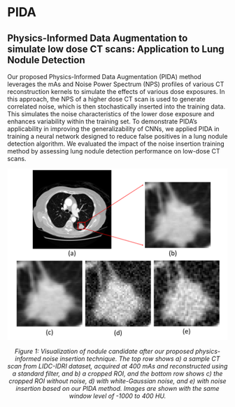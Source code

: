 # PIDA 
## Physics-Informed Data Augmentation to simulate low dose CT scans: Application to Lung Nodule Detection
Our proposed Physics-Informed Data Augmentation (PIDA) method leverages the mAs and Noise Power Spectrum (NPS) profiles of various CT reconstruction
kernels to simulate the effects of various dose exposures. In this approach, the NPS
of a higher dose CT scan is used to generate correlated noise, which is then stochastically inserted into the training data. This simulates the noise characteristics of the
lower dose exposure and enhances variability within the training set. To demonstrate
PIDA’s applicability in improving the generalizability of CNNs, we applied PIDA in
training a neural network designed to reduce false positives in a lung nodule detection
algorithm. We evaluated the impact of the noise insertion training method by assessing
lung nodule detection performance on low-dose CT scans.

<p align="center">
  <img src="images/cropped_nodules_2.png" alt="Example Image" width="600"/>
</p>
<p align="center"><em>Figure 1: Visualization of nodule candidate after our proposed physics-informed noise insertion technique. The top row shows a) a sample CT scan from LIDC-IDRI dataset, acquired at 400 mAs and reconstructed using a standard filter, and b) a cropped ROI, and the bottom row shows c) the cropped ROI without noise, d) with white-Gaussian noise, and e) with noise insertion based on our PIDA method. Images are shown with the same window level of -1000 to 400 HU.</em></p>


